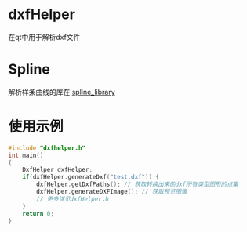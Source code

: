 # dxfHelper
在qt中用于解析dxf文件

# Spline
解析样条曲线的库在 [spline_library](https://github.com/sorrowfeng/spline_library)

# 使用示例
``` cpp
#include "dxfhelper.h"
int main()
{
	DxfHelper dxfHelper;
	if(dxfHelper.generateDxf("test.dxf")) {
		dxfHelper.getDxfPaths(); // 获取转换出来的dxf所有类型图形的点集
		dxfHelper.generateDXFImage(); // 获取预览图像
		// 更多详见dxfHelper.h
	}
	return 0;
}
```
